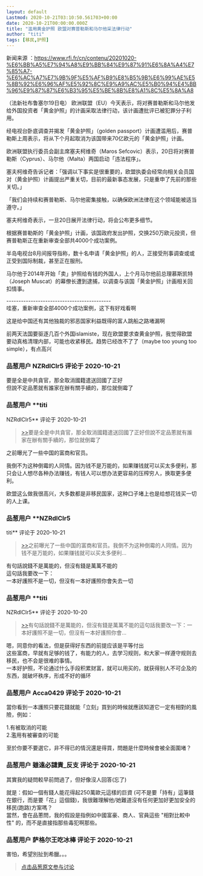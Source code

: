 ```yaml
---
layout: default
Lastmod: 2020-10-21T03:10:50.561703+00:00
date: 2020-10-21T00:00:00.000Z
title: "滥用黄金护照 欧盟对赛普勒斯和马尔他采法律行动"
author: "titi"
tags: [移民,护照]
---
```


新闻来源 ：https://www.rfi.fr/cn/contenu/20201020-%E6%BB%A5%E7%94%A8%E9%BB%84%E9%87%91%E6%8A%A4%E7%85%A7-%E6%AC%A7%E7%9B%9F%E5%AF%B9%E8%B5%9B%E6%99%AE%E5%8B%92%E6%96%AF%E5%92%8C%E9%A9%AC%E5%B0%94%E4%BB%96%E9%87%87%E6%B3%95%E5%BE%8B%E8%A1%8C%E5%8A%A8  
  
（法新社布鲁塞尔19日电） 欧洲联盟（EU）今天表示，将对赛普勒斯和马尔他发给外国投资者「黄金护照」的计画采取法律行动，该计画遭批评已被犯罪分子利用。  
  
经电视台卧底调查并揭发「黄金护照」（golden passport）计画遭滥用后，赛普勒斯上周表示，将从下个月起取消为该国带来70亿欧元的「黄金护照」计画。  
  
欧洲联盟执行委员会副主席塞夫柯维奇（Maros Sefcovic）表示，20日将对赛普勒斯（Cyprus）、马尔他（Malta）两国启动「违法程序」。  
  
塞夫柯维奇告诉记者：「强调以下事实是很重要的，欧盟执委会经常向相关会员国对（黄金护照）计画提出严重关切，目前的最新事态发展，只是重申了先前的那些关切。」  
  
「我们会持续和赛普勒斯、马尔他密集接触，以确保欧洲法律在这个领域能被适当遵守。」  
  
塞夫柯维奇表示，一旦20日展开法律行动，将会公布更多细节。  
  
根据赛普勒斯的「黄金护照」计画，该国政府发出护照，交换250万欧元投资，但赛普勒斯正在重新审查全部共4000个成功案例。  
  
半岛电视台8月间报导指称，数十名申请「黄金护照」的人，正接受刑事调查或或正受到国际制裁，甚至正在服刑。  
  
马尔他于2014年开始「卖」护照给有钱的外国人，上个月马尔他前总理慕斯凯特（Joseph Muscat）的幕僚长遭到逮捕，以调查与该国「黄金护照」计画相关回扣情事。  
  
\-------------------------------------------  
哇塞，重新审查全部4000个成功案例，这下有好戏看啊  
  
这是给中国还有其他独裁的邪恶国家利益既得的富人跳船之路堵漏啊  
  
前两天法国要驱逐几百个外国islamiste，现在欧盟要求查黄金护照，我觉得欧盟要动真格清理内部，可能也收紧移民。趋势已经改不了了（maybe too young too simple），有点高兴

            
### 品葱用户 **NZRdlClr5** 评论于 2020-10-21
        
要是全是中共貪官，那全取消國籍遣送回國了正好  
但說不定品蔥就有誰家在辦有關手續的，那位就倒霉了
        


            
### 品葱用户 **titi 
NZRdlClr5** 评论于 2020-10-21
        
> [\>>]( "/article/item_id-521584#")要是全是中共貪官，那全取消國籍遣送回國了正好但說不定品蔥就有誰家在辦有關手續的，那位就倒霉了

  
  
之前曝光了一些中国的富商和官员。  
  
我倒不为这种倒霉的人同情。因为钱不是万能的，如果赚钱就可以买太多便利，那只会让人想尽各种办法赚钱，有钱人可以想办法更容易的压榨穷人，换取更多便利。  
  
欧盟这么做我很高兴，大多数都是非移民国家，这种口子堵上也是给想花钱买一切的人上课。
        


            
### 品葱用户 **NZRdlClr5 
titi** 评论于 2020-10-21
        
> [\>>]( "/article/item_id-521646#")之前曝光了一些中国的富商和官员。我倒不为这种倒霉的人同情。因为钱不是万能的，如果赚钱就可以买太多便利...

  
有句話說錢不是萬能的，但沒有錢是萬萬不能的  
這句話我要改一下：  
一本好護照不是一切，但沒有一本好護照你會失去一切
        


            
### 品葱用户 **titi 
NZRdlClr5** 评论于 2020-10-20
        
> [\>>]( "/article/item_id-521655#")有句話說錢不是萬能的，但沒有錢是萬萬不能的這句話我要改一下：一本好護照不是一切，但沒有一本好護照你會...

  
  
嗯，同意你的看法，但是获得好东西的前提应该是平等付出  
这些富商，早就有足够的钱了，有能力的人，去学习规则，和大家一样遵守规则去移民，也不会是很难的事情。  
一本好护照，不论通过什么手段积累财富，就可以用买的，就获得别人不可企及的东西，就破坏秩序，形成不好的循环
        


            
### 品葱用户 **Acca0429** 评论于 2020-10-21
        
當你看到一本護照只要花錢就能「立刻」買到的時候就應該知道它一定有相對的風險，例如：  
  
1.有被取消的可能  
2.濫用有被審查的可能  
  
至於你要不要選它，非不得已的情況還是得買，問題是什麼時候會被全面圍堵？
        


            
### 品葱用户 **雖遠必譴責_反支** 评论于 2020-10-21
        
其實我的疑問較早前問過了，但好像沒人回答(忘了)  
  
就是：假如一個有錢人能花得起250萬歐元這樣的巨資 (可不是要「持有」這筆錢在銀行，而是要「花」這個錢)，我很難理解他/她難道沒有任何更加好更加安全的移民(跑路)方案嗎？  
當然，會在品蔥問，我的假設是指例如中國富豪、商人、官員這些 "相對比較中性" 的，而不是直接指那些毒犯啊那些。
        


            
### 品葱用户 **萨格尔王吃冰棒** 评论于 2020-10-21
        
害怕，希望別扯到希臘。。。
        






> [点击品葱原文参与讨论](https://pincong.rocks/article/25335)

